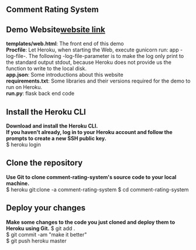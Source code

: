 ## Comment Rating System
## Demo Website[website link](https://comment-rating-system.herokuapp.com/)

**templates/web.html**: The front end of this demo  
**Procfile**: Let Heroku, when starting the Web, execute gunicorn run: app -log-file-. The following -log-file-parameter is to make the log only print to the standard output stdout, because Heroku does not provide us the function to write to the local disk.  
**app.json**: Some introductions about this website  
**requirements.txt**: Some libraries and their versions required for the demo to run on Heroku.  
**run.py**: flask back end code  

## Install the Heroku CLI  
**Download and install the Heroku CLI.**  
**If you haven't already, log in to your Heroku account and follow the prompts to create a new SSH public key.**  
$ heroku login


## Clone the repository  
**Use Git to clone comment-rating-system's source code to your local machine.**  
$ heroku git:clone -a comment-rating-system
$ cd comment-rating-system  


## Deploy your changes
**Make some changes to the code you just cloned and deploy them to Heroku using Git.**
$ git add .  
$ git commit -am "make it better"  
$ git push heroku master  
